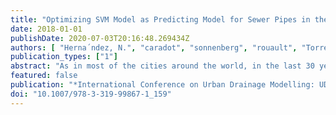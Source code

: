 ```yaml
---
title: "Optimizing SVM Model as Predicting Model for Sewer Pipes in the Two Main Cities in Colombia"
date: 2018-01-01
publishDate: 2020-07-03T20:16:48.269434Z
authors: [ "Herna´ndez, N.", "caradot", "sonnenberg", "rouault", "Torres, A." ]
publication_types: ["1"]
abstract: "As in most of the cities around the world, in the last 30 years Latin-American ones have focused on investing in building infrastructure to provide sewer and water services to the communities. However, these infrastructures are going aging day to day. The municipalities need to extend management activities by the development of support tools such as deterioration models to face the aging problem. In the literature of sewer asset management, SVM has been a useful tool to predict and forecast the structural condition of pipes. In this work, the use of differential evolution method as optimization tool was implemented to find the optimal hyper-parameters for SVM models. The SVM models were applied in the main cities of Colombia (Bogota and Medellin) given as a result that the optimized SVM model provides less than 5% of deviation in the prediction of structural conditions in both cities."
featured: false
publication: "*International Conference on Urban Drainage Modelling: UDM 2018*"
doi: "10.1007/978-3-319-99867-1_159"
---
```


